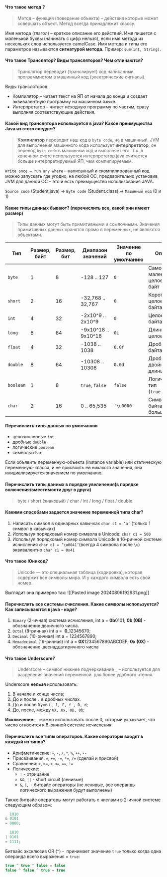 ###
#### Что такое метод ?
> Метод – функция (поведение объекта) – действия которые может совершать объект. Метод всегда принадлежит классу.

Имя метода (глагол) – краткое описание его действий. Имя пишется с маленькой буквы (начинать с цифр нельзя), если имя метода из нескольких слов используется camelCase. Имя метода и типы его параметров называются **сигнатурой метода**.
Пример: `sum(int, String)`.

#### Что такое Транслятор? Виды трансляторов? Чем отличаются?
> Транслятор переводит (транслирует) код написанный программистом в машинный код (электрические сигналы).

Виды трансляторов:
- Компилятор – читает текст на ЯП от начала до конца и создает эквивалентную программу на машинном языке.
- Интерпретатор – читает исходную программу по частям, сразу выполняя соответствующие действия.

#### Какой вид транслятора используется в java? Какое преимущества Java из этого следует?
> **Компилятор** переводит наш код в `byte code`, не в машинный.
> JVM для выполнения машинного кода использует **интерпретатор**, он перевод `byte сode` в машинный код и выполняет его.
> Т.к. в конечном счете используется интерпретатор java считается больше интерпретируемый ЯП, чем компилируемым. 

`Write once – run any where` – написанный и скомпилированный код можно запускать где угодно, на любой ОС, предварительно установив JVM для данной ОС – это и есть преимущество использования JAVA.

`Source code` (Student.java) -> `Byte code` (Student.class) -> `Машинный код` (0 и 1)

#### Какие типы данных бывают? (перечислить все, какой они имеют размер)
> Типы данных могут быть примитивными и ссылочными.
> Значения примитивных данных хранятся прямо в переменных, не являются объектами.

| Тип     | Размер,<br>байт | Размер,<br>бит | Диапазон значений   | Значение по умолчанию  | Описание                           |
| ------- | --------------- | -------------- | ------------------- | ---------------------- | ---------------------------------- |
| `byte`   | 1               | 8              | -128 .. 127         | `0`                    | Самое маленькое целое — один байт  |
| `short`  | 2               | 16             | -32,768 .. 32,767   | `0`                    | Короткое целое, два байта          |
| `int`    | 4               | 32             | -2x10^9 .. 2x10^9   | `0`                    | Целое число, 4 байта               |
| `long`   | 8               | 64             | -9x10^18 .. 9x10^18 | `0L`                   | Длинное целое, 8 байт              |
| `float`  | 4               | 32             | -1038 .. 1038       | `0.0f`                  | Дробное, 4 байта                   |
| `double` | 8               | 64             | -10308 .. 10308     | `0.0d`                  | Дробное, двойной длины, 8 байт     |
| `boolean`| 1               | 8              | `true`, `false`       | `false`                 | Логический тип (`true` или `false`) |
| `char`   | 2               | 16             | 0 .. 65,535         | `'\u0000'`              | Символы, 2 байта, все больше 0     |

#### Перечислить типы данных по умолчанию
- целочисленные  `int`
- дробные              `double`
- логические         `boolean`
- символы              `char`

Если объявить переменную-объекта (Instance variable) или статическую переменную-класса, и не присвоить ей никакого значения, она инициализируется значением по умолчанию.

#### Перечислить типы данных в порядке увеличения(в порядке включения/вместимости друг в друга)
> byte / short (знаковый) / char / int / long / float / double.

#### Какими способами задается значение переменной типа char?
1. Написать символ в одинарных кавычках `char c1 = ‘a’` (только 1 символ в кавычках)
2. Используя порядковый номер символа в Unicode: `char c1 = 500`
3. Используя порядковый номер символа Unicode в 16-ричной системе исчисления
   `char c1 = ‘\u0041’`(всегда 4 символа после `\u`) эквивалентно `char c1 = 0x41`

#### Что такое Юникод?
> Unicode — это специальная таблица (кодировка), которая содержит все символы мира. И у каждого символа есть свой номер.

Выглядит она примерно так:
![[Pasted image 20240806192931.png]]

#### Перечислить все системы счисления. Какие символы используется? Как записываются в java - коде?
1. `Binary` (2-ичная) система исчисления, int a = **0b**0101;
   **0b (0B)** - обозначение двоичного числа.
2. `Octal` (8-ричная) int a =  **0**_12345670;
3. `Decimal` (10-ричная) int a = 1234567890;
4. `Hexadecimal` (16-ричная) int a = **0X**1234567890ABCDEF;
   **0x (0X)** - обозначение шеснадцатиричного числа

#### Что такое Underscore?
> Underscore – символ нижнее подчеркивание `_` – используется для разделения значений переменной  для более удобного чтения.

Underscore **нельзя** использовать:
1. В начале и конце числа;
2. До и после `.` в дробных числах.
3. До и после букв `L, l, F, f , D, d`;
4. До, после, между `0X, 0x, 0B, 0b`;

**Исключение:** `_` можно использовать после 0, который указывает, что число относится к 8-ричной системе исчисления.


#### Перечислить все типы операторов. Какие операторы входят в каждый из типов?
- Арифметические: `+`, `-`, `/`, `*`, `%`, `++`, `--`
- Присваивания: `=`, `+=`, `-=`, `*=`, `/=` (сделай и присвой)
- Сравнения: `>`, `>=`, `<`, `<=`, `==`, `!=`
- Логические:
  - `!` - отрицание
  - `&&`, `||` - short circuit (ленивые)
  - `&`, `|`,  - битвайс операторы (не ленивые, все операнды логического выражения будут выполнены)

Также битвайс операторы могут работать с числами в 2-ичной системе следующим образом:
```java
  1010
& 0101
= 0000;

  1010
| 0101
= 1111;
```

Битвайс эксклюзив OR (`^`) -  принимает значение `true` только когда одна операнда всего выражения = `true`:
```java
true ^ true ^ false = false
false ^ false ^ true = true
```
